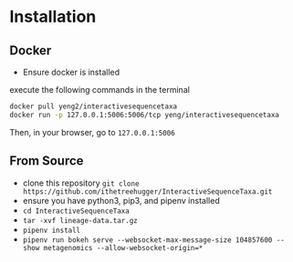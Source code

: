 # Installation
## Docker

- Ensure docker is installed

execute the following commands in the terminal
```bash
docker pull yeng2/interactivesequencetaxa
docker run -p 127.0.0.1:5006:5006/tcp yeng/interactivesequencetaxa
```

Then, in your browser, go to `127.0.0.1:5006`


## From Source

- clone this repository `git clone https://github.com/ithetreehugger/InteractiveSequenceTaxa.git`
- ensure you have python3, pip3, and pipenv installed
- `cd InteractiveSequenceTaxa` 
- `tar -xvf lineage-data.tar.gz` 
- `pipenv install`
- `pipenv run bokeh serve --websocket-max-message-size 104857600 --show metagenomics --allow-websocket-origin=*`
